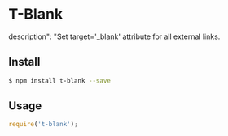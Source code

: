 # T-Blank

description": "Set target='_blank' attribute for all external links.

## Install

``` bash
$ npm install t-blank --save
```

## Usage

``` javascript
require('t-blank');
```
